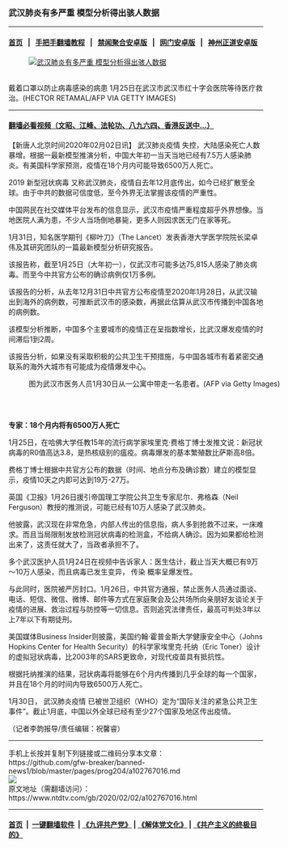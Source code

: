### 武汉肺炎有多严重 模型分析得出骇人数据
------------------------

#### [首页](https://github.com/gfw-breaker/banned-news1/blob/master/README.md) &nbsp;&nbsp;|&nbsp;&nbsp; [手把手翻墙教程](https://github.com/gfw-breaker/guides/wiki) &nbsp;&nbsp;|&nbsp;&nbsp; [禁闻聚合安卓版](https://github.com/gfw-breaker/bn-android) &nbsp;&nbsp;|&nbsp;&nbsp; [网门安卓版](https://github.com/oGate2/oGate) &nbsp;&nbsp;|&nbsp;&nbsp; [神州正道安卓版](https://github.com/SzzdOgate/update) 



<div><div class="featured_image">
 <a href="https://i.ntdtv.com/assets/uploads/2020/01/GettyImages-1196123041-1.jpg" target="_blank">
  <figure>
   <img alt="武汉肺炎有多严重 模型分析得出骇人数据" src="https://i.ntdtv.com/assets/uploads/2020/01/GettyImages-1196123041-1-800x450.jpg"/>
  </figure><br/>
 </a>
 <span class="caption">
  戴着口罩以防止病毒感染的病患 1月25日在武汉市武汉市红十字会医院等待医疗救治。(HECTOR RETAMAL/AFP VIA GETTY IMAGES)
 </span>
</div>
</div><hr/>

#### [翻墙必看视频（文昭、江峰、法轮功、八九六四、香港反送中...）](http://167.172.214.107/home.html)

<div><div class="post_content" itemprop="articleBody">
 <p>
  【新唐人北京时间2020年02月02日讯】
  <ok href="https://www.ntdtv.com/gb/442749.htm">
   武汉肺炎疫情
  </ok>
  失控，大陆感染死亡人数暴增。根据一最新模型推演分析，中国大年初一当天当地已经有7.5万人感染肺炎。有美国科学家预测，疫情在18个月内可能导致6500万人死亡。
 </p>
 <p>
  2019
  <ok href="https://www.ntdtv.com/gb/新型冠状病毒.htm">
   新型冠状病毒
  </ok>
  又称武汉肺炎，疫情自去年12月底传出，如今已经扩散至全球。由于中共的数据可信度低，至今外界无法掌握该疫情的严重性。
 </p>
 <p>
  中国网民在社交媒体平台发布的信息显示，武汉市疫情严重程度超乎外界想像。当地医院人满为患，不少人当场倒地暴毙，更多人则因求医无门在家等死。
 </p>
 <div class="video_fit_container">
 </div>
 <p>
  1月31日，知名医学期刊《柳叶刀》（The Lancet）发表香港大学医学院院长梁卓伟及其研究团队的一篇最新模型分析研究报告。
 </p>
 <p>
  该报告称，截至1月25日（大年初一），仅武汉市可能多达75,815人感染了肺炎病毒。而至今中共官方公布的确诊病例仅1万多例。
 </p>
 <p>
  该报告的分析，从去年12月31日中共官方公布疫情至2020年1月28日，从武汉输出到海外的病例数，可推断武汉市的感染数，再据此估算从武汉市传播到中国各地的病例数。
 </p>
 <p>
  该模型分析推断，中国多个主要城市的疫情正在呈指数增长，比武汉爆发疫情的时间滞后1到2周。
 </p>
 <p>
  该报告分析，如果没有采取积极的公共卫生干预措施，与中国各城市有着紧密交通联系的海外大城市有可能成为疫情爆发中心。
 </p>
 <figure class="wp-caption alignnone" id="attachment_102766768" style="width: 600px">
  <ok href="https://i.ntdtv.com/assets/uploads/2020/02/GettyImages-1197528073.jpg">
   <img alt="" class="size-medium wp-image-102766768" src="https://i.ntdtv.com/assets/uploads/2020/02/GettyImages-1197528073-600x350.jpg"/>
  </ok>
  <br/><figcaption class="wp-caption-text">
   图为武汉市医务人员1月30日从一公寓中带走一名患者。(AFP via Getty Images)
  </figcaption><br/>
 </figure><br/>
 <p>
  <strong>
   专家：18个月内将有6500万人死亡
  </strong>
 </p>
 <p>
  1月25日，在哈佛大学任教15年的流行病学家埃里克·费格丁博士发推文说：新冠状病毒的R0值高达3.8，是热核级别的瘟疫。病毒爆发的基本繁殖数比萨斯高8倍。
 </p>
 <p>
  费格丁博士根据中共官方公布的数据（时间、地点分布及确诊数）建立的模型显示，疫情10天之内即可达到19万-27万。
 </p>
 <p>
  英国《卫报》1月26日援引帝国理工学院公共卫生专家尼尔．弗格森（Neil Ferguson）教授的推测说，可能已经有10万人感染了武汉肺炎。
 </p>
 <p>
  他披露，武汉现在非常危急，内部人传出的信息指，病人多到抢救不过来，一床难求。而且当局限制发放检测冠状病毒的检测盒，不给病人确诊。因为如果都给检测出来了，这责任就大了，当政者承担不了。
 </p>
 <p>
  多个武汉医护人员1月24日在视频中告诉家人：医生估计，截止当天大概已有9万～10万人感染，而且病毒已发生变异，
  <ok href="https://www.ntdtv.com/gb/传染.htm">
   传染
  </ok>
  概率呈爆发性。
 </p>
 <p>
  与此同时，医院被严厉封口。1月26日，中共官方通报，禁止医务人员通过面谈、电话、短信、微信、微博、邮件等方式在家庭聚会及公共场所向亲朋好友谈论关于疫情的进展、救治过程与防控等一切信息。否则追究法律责任，最高可判处3年以上7年以下有期徒刑。
 </p>
 <p>
  美国媒体Business Insider则披露，美国约翰·霍普金斯大学健康安全中心（Johns Hopkins Center for Health Security）的科学家埃里克·托纳（Eric Toner）设计的虚拟冠状病毒，比2003年的SARS更致命，对现代疫苗具有抵抗性。
 </p>
 <p>
  根据托纳推演的结果，冠状病毒将能够在6个月内传播到几乎全球的每一个国家，并且在18个月的时间内导致6500万人死亡。
 </p>
 <p>
  1月30日，
  <ok href="https://www.ntdtv.com/gb/442749.htm">
   武汉肺炎疫情
  </ok>
  已被世卫组织（WHO）定为“国际关注的紧急公共卫生事件”。截止1月底，中国以外全球已经有至少27个国家及地区传出疫情。
 </p>
 <p>
  （记者李韵报导/责任编辑：祝馨睿）
 </p>
 <div class="single_ad">
 </div>
</div>
</div>
<hr/>
手机上长按并复制下列链接或二维码分享本文章：<br/>
https://github.com/gfw-breaker/banned-news1/blob/master/pages/prog204/a102767016.md <br/>
<a href='https://github.com/gfw-breaker/banned-news1/blob/master/pages/prog204/a102767016.md'><img src='https://github.com/gfw-breaker/banned-news1/blob/master/pages/prog204/a102767016.md.png'/></a> <br/>
原文地址（需翻墙访问）：https://www.ntdtv.com/gb/2020/02/02/a102767016.html


------------------------
#### [首页](https://github.com/gfw-breaker/banned-news1/blob/master/README.md) &nbsp;|&nbsp; [一键翻墙软件](https://github.com/gfw-breaker/nogfw/blob/master/README.md) &nbsp;| [《九评共产党》](https://github.com/gfw-breaker/9ping.md/blob/master/README.md#九评之一评共产党是什么) | [《解体党文化》](https://github.com/gfw-breaker/jtdwh.md/blob/master/README.md) | [《共产主义的终极目的》](https://github.com/gfw-breaker/gczydzjmd.md/blob/master/README.md)


<img src='http://gfw-breaker.win/banned-news/pages/prog204/a102767016.md' width='0px' height='0px'/>